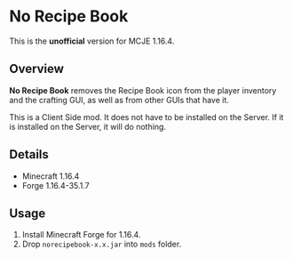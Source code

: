 # No Recipe Book

This is the **unofficial** version for MCJE 1.16.4.

## Overview

**No Recipe Book** removes the Recipe Book icon from the player inventory and the crafting GUI, as well as from other GUIs that have it.

This is a Client Side mod. It does not have to be installed on the Server. If it is installed on the Server, it will do nothing.

## Details

- Minecraft 1.16.4
- Forge 1.16.4-35.1.7

## Usage

1. Install Minecraft Forge for 1.16.4.
2. Drop `norecipebook-x.x.jar` into `mods` folder.
